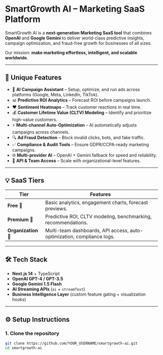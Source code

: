 # SmartGrowth AI – Marketing SaaS Platform

SmartGrowth AI is a **next-generation Marketing SaaS tool** that combines **OpenAI** and **Google Gemini** to deliver world-class predictive insights, campaign optimization, and fraud-free growth for businesses of all sizes.  

Our mission: **make marketing effortless, intelligent, and scalable worldwide**.

---

## 🚀 Unique Features

- 🤖 **AI Campaign Assistant** – Setup, optimize, and run ads across platforms (Google, Meta, LinkedIn, TikTok).
- 📊 **Predictive ROI Analytics** – Forecast ROI before campaigns launch.
- ❤️ **Sentiment Heatmaps** – Track customer reactions in real time.
- 💰 **Customer Lifetime Value (CLTV) Modeling** – Identify and prioritize high-value customers.
- ⚡ **Multi-channel Auto-Optimization** – AI automatically adjusts campaigns across channels.
- 🔍 **Ad Fraud Detection** – Block invalid clicks, bots, and fake traffic.
- ✅ **Compliance & Audit Tools** – Ensure GDPR/CCPA-ready marketing campaigns.
- 🌐 **Multi-provider AI** – OpenAI + Gemini fallback for speed and reliability.
- 📡 **API & Team Access** – Scale with organizational-level features.

---

## 💡 SaaS Tiers

| Tier          | Features                                                                 |
|---------------|--------------------------------------------------------------------------|
| **Free** 🌱   | Basic analytics, engagement charts, forecast previews.                   |
| **Premium** 🚀 | Predictive ROI, CLTV modeling, benchmarking, recommendations.            |
| **Organization** 🏢 | Multi-team dashboards, API access, auto-optimization, compliance logs. |

---

## 🛠️ Tech Stack

- **Next.js 14** + TypeScript  
- **OpenAI GPT-4 / GPT-3.5**  
- **Google Gemini 1.5 Flash**  
- **AI Streaming APIs** (`ai` + `streamText`)  
- **Business Intelligence Layer** (custom feature gating + visualization hooks)  

---

## ⚙️ Setup Instructions

### 1. Clone the repository
```bash
git clone https://github.com/YOUR_USERNAME/smartgrowth-ai.git
cd smartgrowth-ai
